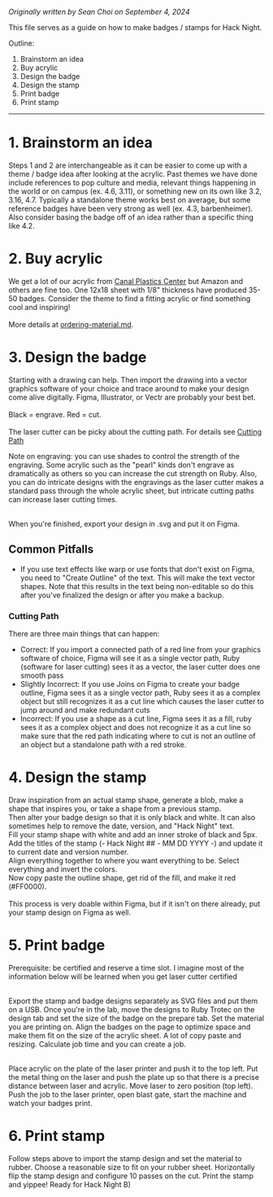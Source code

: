 _Originally written by Sean Choi on September 4, 2024_

This file serves as a guide on how to make badges / stamps for Hack Night.

Outline:
1. Brainstorm an idea
2. Buy acrylic
3. Design the badge
4. Design the stamp
5. Print badge
6. Print stamp

---

# 1. Brainstorm an idea
Steps 1 and 2 are interchangeable as it can be easier to come up with a theme / badge idea after looking at the acrylic. 
Past themes we have done include references to pop culture and media, relevant things happening in the world or on campus (ex. 4.6, 3.11), or something new on its own like 3.2, 3.16, 4.7.
Typically a standalone theme works best on average, but some reference badges have been very strong as well (ex. 4.3, barbenheimer).
Also consider basing the badge off of an idea rather than a specific thing like 4.2. 

# 2. Buy acrylic
We get a lot of our acrylic from [Canal Plastics Center](https://www.canalplastic.com/products/0b008-rt-radiant-iridescent-acrylic-sheet) but Amazon and others are fine too. 
One 12x18 sheet with 1/8" thickness have produced 35-50 badges. Consider the theme to find a fitting acrylic or find something cool and inspiring! <br> <br>
More details at [ordering-material.md](ordering-material.md).

# 3. Design the badge
Starting with a drawing can help. Then import the drawing into a vector graphics software of your choice and trace around to make your design come alive digitally. Figma, Illustrator, or Vectr are probably your best bet. <br> <br>
Black = engrave. Red = cut. <br> <br>
The laser cutter can be picky about the cutting path. For details see [Cutting Path](#cutting-path) <br>

Note on engraving: you can use shades to control the strength of the engraving. Some acrylic such as the "pearl" kinds don't engrave as dramatically as others so you can increase the cut strength on Ruby. Also, you can do intricate designs with the engravings as the laser cutter makes a standard pass through the whole acrylic sheet, but intricate cutting paths can increase laser cutting times. <br> <br>

When you're finished, export your design in .svg and put it on Figma.

## Common Pitfalls
* If you use text effects like warp or use fonts that don't exist on Figma, you need to "Create Outline" of the text. This will make the text vector shapes. Note that this results in the text being non-editable so do this after you've finalized the design or after you make a backup.
### Cutting Path 
There are three main things that can happen: <br>
* Correct: If you import a connected path of a red line from your graphics software of choice, Figma will see it as a single vector path, Ruby (software for laser cutting) sees it as a vector, the laser cutter does one smooth pass
* Slightly Incorrect: If you use Joins on Figma to create your badge outline, Figma sees it as a single vector path, Ruby sees it as a complex object but still recognizes it as a cut line which causes the laser cutter to jump around and make redundant cuts
* Incorrect: If you use a shape as a cut line, Figma sees it as a fill, ruby sees it as a complex object and does not recognize it as a cut line so make sure that the red path indicating where to cut is not an outline of an object but a standalone path with a red stroke.

# 4. Design the stamp
Draw inspiration from an actual stamp shape, generate a blob, make a shape that inspires you, or take a shape from a previous stamp. <br>
Then alter your badge design so that it is only black and white. It can also sometimes help to remove the date, version, and "Hack Night" text. <br>
Fill your stamp shape with white and add an inner stroke of black and 5px. <br>
Add the titles of the stamp (- Hack Night ## - MM DD YYYY -) and update it to current date and version number. <br>
Align everything together to where you want everything to be. Select everything and invert the colors. <br>
Now copy paste the outline shape, get rid of the fill, and make it red (#FF0000). <br><br>
This process is very doable within Figma, but if it isn't on there already, put your stamp design on Figma as well.

# 5. Print badge
Prerequisite: be certified and reserve a time slot.
I imagine most of the information below will be learned when you get laser cutter certified <br> <br>

Export the stamp and badge designs separately as SVG files and put them on a USB.
Once you're in the lab, move the designs to Ruby Trotec on the design tab and set the size of the badge on the prepare tab.
Set the material you are printing on.
Align the badges on the page to optimize space and make them fit on the size of the acrylic sheet. A lot of copy paste and resizing.
Calculate job time and you can create a job. <br> <br>

Place acrylic on the plate of the laser printer and push it to the top left.
Put the metal thing on the laser and push the plate up so that there is a precise distance between laser and acrylic. Move laser to zero position (top left).
Push the job to the laser printer, open blast gate, start the machine and watch your badges print. 

# 6. Print stamp
Follow steps above to import the stamp design and set the material to rubber. 
Choose a reasonable size to fit on your rubber sheet. 
Horizontally flip the stamp design and configure 10 passes on the cut. Print the stamp and yippee! Ready for Hack Night B)
